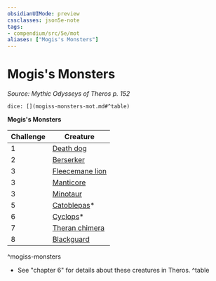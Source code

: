 ```yaml
---
obsidianUIMode: preview
cssclasses: json5e-note
tags:
- compendium/src/5e/mot
aliases: ["Mogis's Monsters"]
---
```

# Mogis's Monsters
*Source: Mythic Odysseys of Theros p. 152* 

`dice: [](mogiss-monsters-mot.md#^table)`

**Mogis's Monsters**

| Challenge | Creature |
|-----------|----------|
| 1 | [Death dog](b_death-dog.md) |
| 2 | [Berserker](b_berserker.md) |
| 3 | [Fleecemane lion](b_fleecemane-lion-mot.md) |
| 3 | [Manticore](b_manticore.md) |
| 3 | [Minotaur](b_minotaur.md) |
| 5 | [Catoblepas](b_catoblepas-mpmm.md)* |
| 6 | [Cyclops](b_cyclops.md)* |
| 7 | [Theran chimera](b_theran-chimera-mot.md) |
| 8 | [Blackguard](b_blackguard-mpmm.md) |
^mogiss-monsters

* See "chapter 6" for details about these creatures in Theros.
^table